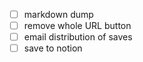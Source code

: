 - [ ] markdown dump
- [ ] remove whole URL button
- [ ] email distribution of saves
- [ ] save to notion
